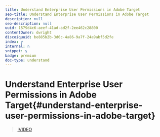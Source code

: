 ```yaml
---
title: Understand Enterprise User Permissions in Adobe Target
seo-title: Understand Enterprise User Permissions in Adobe Target
description: null
seo-description: null
uuid: 1579d4c6-aeef-41ad-ad2f-2ee462c28800
contentOwner: dwright
discoiquuid: be885b2b-3d0c-4a86-9a7f-24a9abf5d2fe
index: y
internal: n
snippet: y
badge: premium
doc-type: understand
---
```


# Understand Enterprise User Permissions in Adobe Target{#understand-enterprise-user-permissions-in-adobe-target}

>[!VIDEO](https://video.tv.adobe.com/v/19042/?quality=12)

